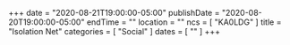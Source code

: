 +++
date = "2020-08-21T19:00:00-05:00"
publishDate = "2020-08-20T19:00:00-05:00"
endTime = ""
location = ""
ncs = [ "KA0LDG" ]
title = "Isolation Net"
categories = [ "Social" ]
dates = [ "" ]
+++
